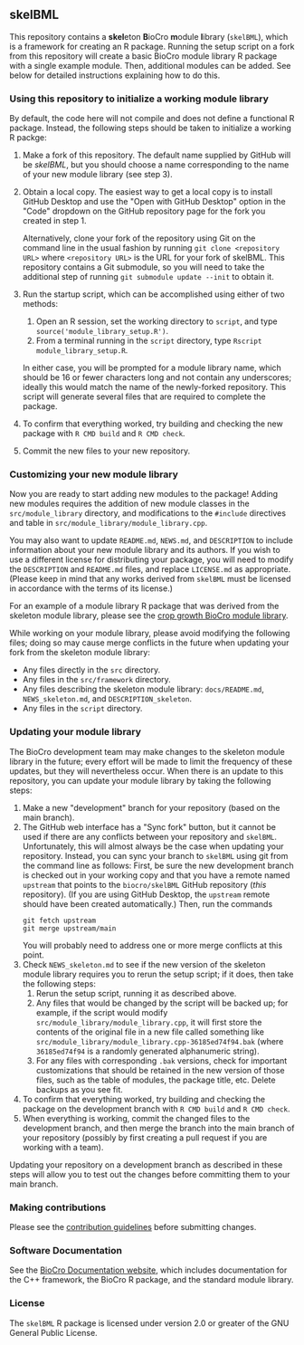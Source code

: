 ## skelBML
This repository contains a **skel**eton **B**ioCro **m**odule **l**ibrary
(`skelBML`), which is a framework for creating an R package. Running the setup
script on a fork from this repository will create a basic BioCro module library
R package with a single example module. Then, additional modules can be added.
See below for detailed instructions explaining how to do this.

### Using this repository to initialize a working module library

By default, the code here will not compile and does not define a functional R
package. Instead, the following steps should be taken to initialize a working R
packge:
1. Make a fork of this repository.  The default name supplied by
   GitHub will be _skelBML_, but you should choose a name
   corresponding to the name of your new module library (see step 3).
2. Obtain a local copy. The easiest way to get a local copy is to
   install GitHub Desktop and use the "Open with GitHub Desktop"
   option in the "Code" dropdown on the GitHub repository page for the
   fork you created in step 1.

   Alternatively, clone your fork of the repository using Git on the
   command line in the usual fashion by running `git clone <repository
   URL>` where `<repository URL>` is the URL for your fork of skelBML.
   This repository contains a Git submodule, so you will need to take
   the additional step of running `git submodule update --init` to
   obtain it.
3. Run the startup script, which can be accomplished using either of two
   methods:
   1. Open an R session, set the working directory to `script`, and type
      `source('module_library_setup.R')`.
   2. From a terminal running in the `script` directory, type
      `Rscript module_library_setup.R`.

   In either case, you will be prompted for a module library name,
   which should be 16 or fewer characters long and not contain any
   underscores; ideally this would match the name of the newly-forked
   repository. This script will generate several files that are
   required to complete the package.
5. To confirm that everything worked, try building and checking the new
   package with `R CMD build` and `R CMD check`.
6. Commit the new files to your new repository.

### Customizing your new module library

Now you are ready to start adding new modules to the package! Adding new modules
requires the addition of new module classes in the `src/module_library`
directory, and modifications to the `#include` directives and table in
`src/module_library/module_library.cpp`.

You may also want to update `README.md`, `NEWS.md`, and `DESCRIPTION` to include
information about your new module library and its authors. If you wish to use a
different license for distributing your package, you will need to modify the
`DESCRIPTION` and `README.md` files, and replace `LICENSE.md` as appropriate.
(Please keep in mind that any works derived from `skelBML` must be licensed in
accordance with the terms of its license.)

For an example of a module library R package that was derived from the skeleton
module library, please see the [crop growth BioCro module library](https://github.com/biocro/cgbml).

While working on your module library, please avoid modifying the following
files; doing so may cause merge conflicts in the future when updating your fork
from the skeleton module library:
- Any files directly in the `src` directory.
- Any files in the `src/framework` directory.
- Any files describing the skeleton module library: `docs/README.md`,
  `NEWS_skeleton.md`, and `DESCRIPTION_skeleton`.
- Any files in the `script` directory.

### Updating your module library

The BioCro development team may make changes to the skeleton module library in
the future; every effort will be made to limit the frequency of these updates,
but they will nevertheless occur. When there is an update to this repository,
you can update your module library by taking the following steps:
1. Make a new "development" branch for your repository (based on the main
   branch).
2. The GitHub web interface has a "Sync fork" button, but it cannot be used if
   there are any conflicts between your repository and `skelBML`. Unfortunately,
   this will almost always be the case when updating your repository. Instead,
   you can sync your branch to `skelBML` using git from the command line as
   follows: First, be sure the new development branch is checked out in your
   working copy and that you have a remote named `upstream` that points to the
   `biocro/skelBML` GitHub repository (_this_ repository). (If you are using
   GitHub Desktop, the `upstream` remote should have been created
   automatically.) Then, run the commands
   ```
   git fetch upstream
   git merge upstream/main
   ```
   You will probably need to address one or more merge conflicts at this point.
3. Check `NEWS_skeleton.md` to see if the new version of the skeleton module
   library requires you to rerun the setup script; if it does, then take the
   following steps:
   1. Rerun the setup script, running it as described above.
   2. Any files that would be changed by the script will be backed up; for
      example, if the script would modify
      `src/module_library/module_library.cpp`, it will first store the contents
      of the original file in a new file called something like
      `src/module_library/module_library.cpp-36185ed74f94.bak` (where
      `36185ed74f94` is a randomly generated alphanumeric string).
   3. For any files with corresponding `.bak` versions, check for important
      customizations that should be retained in the new version of those files,
      such as the table of modules, the package title, etc. Delete backups as
      you see fit.
4. To confirm that everything worked, try building and checking the package on
   the development branch with `R CMD build` and `R CMD check`.
5. When everything is working, commit the changed files to the development
   branch, and then merge the branch into the main branch of your repository
   (possibly by first creating a pull request if you are working with a team).

Updating your repository on a development branch as described in these steps
will allow you to test out the changes before committing them to your main
branch.

### Making contributions
Please see the
[contribution guidelines](https://github.com/ebimodeling/biocro/blob/main/developer_documentation/contribution_guidelines.md)
before submitting changes.

### Software Documentation

See the
[BioCro Documentation website](https://ebimodeling.github.io/biocro-documentation/),
which includes documentation for the C++ framework, the BioCro R package, and
the standard module library.

### License

The `skelBML` R package is licensed under version 2.0 or greater of the GNU
General Public License.
